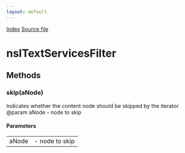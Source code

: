 ```yaml
---
layout: default
---
```

<div id='links'><a href="../index.html">Index</a>
<a href="http://dxr.mozilla.org/mozilla-central/source/editor/txtsvc/nsITextServicesFilter.idl">Source file</a>
</div>

# nsITextServicesFilter #

## Methods ##

### skip(aNode) ###
  
Indicates whether the content node should be skipped by the iterator  
 @param aNode - node to skip  
  

#### Parameters ####

<table>

<tr>
<td>aNode</td>
<td>- node to skip  
</td>
</tr>

</table>
